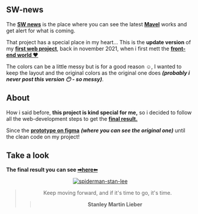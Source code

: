 ## SW-news
The **[SW news](https://bumboobee.github.io/sw-news/)** is the place where you can see the latest **[Mavel](https://www.marvel.com/)** works and get alert for what is coming.

That project has a special place in my heart... This is the **update version** of my **[first web project](https://bumboobee.github.io/sw-news/)**, 
back in november 2021, when i first mett the **[front-end world ❤](https://github.com/Bumboobee?tab=repositories)**

The colors can be a little messy but is for a good reason ☺, I wanted to keep the layout and the original colors as the original one does ***(probably i never post this version 😶 - so messy)***.

## About

How i said before, **this project is kind special for me,** so i decided to follow all the web-development steps to get the **[final result.](https://bumboobee.github.io/sw-news/)**

Since the **[prototype on figma](https://www.figma.com/file/iwTpVuhCe5GgBtVYnB2l4W/Primeiro-site?node-id=0%3A1)** ***(where you can see the original one)*** until the clean code on my project! 

## Take a look

 **The final result you can see [➡here⬅](https://bumboobee.github.io/sw-news/)**
 
<div align="center">

[![spiderman-stan-lee](https://user-images.githubusercontent.com/94147847/155894111-206110bf-1d68-4f33-98ad-e70e6c51b4a0.gif)](https://bumboobee.github.io/sw-news/)

 > Keep moving forward, and if it's time to go, it's time.
 >> **Stanley Martin Lieber**
<div \>

